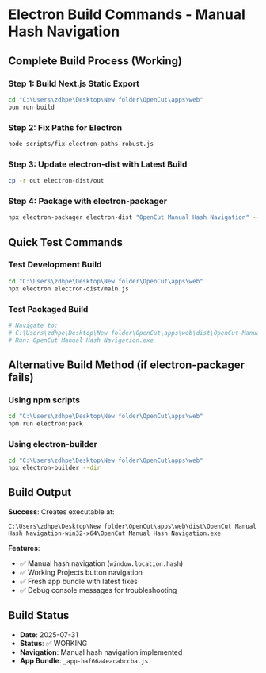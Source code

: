 # Electron Build Commands - Manual Hash Navigation

## Complete Build Process (Working)

### Step 1: Build Next.js Static Export
```bash
cd "C:\Users\zdhpe\Desktop\New folder\OpenCut\apps\web"
bun run build
```

### Step 2: Fix Paths for Electron
```bash
node scripts/fix-electron-paths-robust.js
```

### Step 3: Update electron-dist with Latest Build
```bash
cp -r out electron-dist/out
```

### Step 4: Package with electron-packager
```bash
npx electron-packager electron-dist "OpenCut Manual Hash Navigation" --platform=win32 --arch=x64 --out=dist --overwrite
```

## Quick Test Commands

### Test Development Build
```bash
cd "C:\Users\zdhpe\Desktop\New folder\OpenCut\apps\web"
npx electron electron-dist/main.js
```

### Test Packaged Build
```bash
# Navigate to:
# C:\Users\zdhpe\Desktop\New folder\OpenCut\apps\web\dist\OpenCut Manual Hash Navigation-win32-x64\
# Run: OpenCut Manual Hash Navigation.exe
```

## Alternative Build Method (if electron-packager fails)

### Using npm scripts
```bash
cd "C:\Users\zdhpe\Desktop\New folder\OpenCut\apps\web"
npm run electron:pack
```

### Using electron-builder
```bash
cd "C:\Users\zdhpe\Desktop\New folder\OpenCut\apps\web"
npx electron-builder --dir
```

## Build Output

**Success**: Creates executable at:
```
C:\Users\zdhpe\Desktop\New folder\OpenCut\apps\web\dist\OpenCut Manual Hash Navigation-win32-x64\OpenCut Manual Hash Navigation.exe
```

**Features**:
- ✅ Manual hash navigation (`window.location.hash`)
- ✅ Working Projects button navigation
- ✅ Fresh app bundle with latest fixes
- ✅ Debug console messages for troubleshooting

## Build Status
- **Date**: 2025-07-31
- **Status**: ✅ WORKING
- **Navigation**: Manual hash navigation implemented
- **App Bundle**: `_app-baf66a4eacabccba.js`